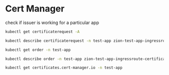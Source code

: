 # Cert Manager

check if issuer is working for a particular app

```sh
kubectl get certificaterequest -A

kubectl describe certificaterequest -n test-app zion-test-app-ingressroute-certificate-1

kubectl get order -n test-app

kubectl describe order -n test-app zion-test-app-ingressroute-certificate-1-2213349728

kubectl get certificates.cert-manager.io -n test-app
```
